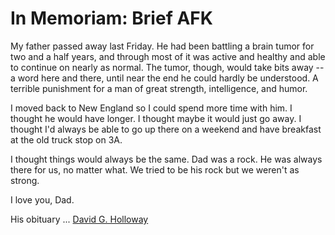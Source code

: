 # In Memoriam: Brief AFK

My father passed away last Friday. He had been battling a brain tumor for two and a half years, and through most of it was active and healthy and able to continue on nearly as normal. The tumor, though, would take bits away -- a word here and there, until near the end he could hardly be understood. A terrible punishment for a man of great strength, intelligence, and humor.

I moved back to New England so I could spend more time with him. I thought he would have longer. I thought maybe it would just go away. I thought I'd always be able to go up there on a weekend and have breakfast at the old truck stop on 3A.

I thought things would always be the same. Dad was a rock. He was always there for us, no matter what. We tried to be his rock but we weren't as strong.

I love you, Dad.

His obituary ... [David G. Holloway](http://www.concordmonitor.com/apps/pbcs.dll/article?AID=/20070701/REPOSITORY/707010386/1006/COMMUNITY02)
